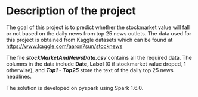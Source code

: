 
# Description of the project

The goal of this project is to predict whether the stockmarket value will fall or not based on the daily news from top 25 news outlets. The data used for this project is obtained from Kaggle datasets which can be found at https://www.kaggle.com/aaron7sun/stocknews

The file ***stockMarketAndNewsData.csv*** contains all the required data. The columns in the data include **Date, Label** (0 if stockmarket value droped, 1 otherwise), and ***Top1 - Top25*** store the text of the daily top 25 news headlines.

The solution is developed on pyspark using Spark 1.6.0.
